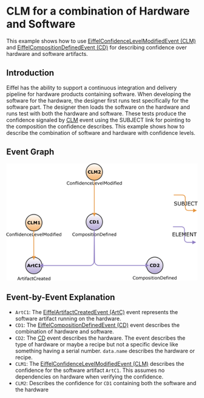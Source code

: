 <!---
   Copyright 2023 Ericsson AB.
   For a full list of individual contributors, please see the commit history.

   Licensed under the Apache License, Version 2.0 (the "License");
   you may not use this file except in compliance with the License.
   You may obtain a copy of the License at

       http://www.apache.org/licenses/LICENSE-2.0

   Unless required by applicable law or agreed to in writing, software
   distributed under the License is distributed on an "AS IS" BASIS,
   WITHOUT WARRANTIES OR CONDITIONS OF ANY KIND, either express or implied.
   See the License for the specific language governing permissions and
   limitations under the License.
--->

# CLM for a combination of Hardware and Software

This example shows how to use
[EiffelConfidenceLevelModifiedEvent (CLM)](../eiffel-vocabulary/EiffelConfidenceLevelModifiedEvent.md)
and [EiffelCompositionDefinedEvent (CD)](../eiffel-vocabulary/EiffelCompositionDefinedEvent.md)
for describing confidence over hardware and software artifacts.

## Introduction

Eiffel has the ability to support a continuous integration and delivery pipeline
for hardware products containing software. When developing the software for the
hardware, the designer first runs test specifically for the software part. The
designer then loads the software on the hardware and runs test with both the
hardware and software. These tests produce the confidence signaled
by [CLM](../eiffel-vocabulary/EiffelConfidenceLevelModifiedEvent.md) event using
the SUBJECT link for pointing to the composition the confidence describes. This
example shows how to describe the combination of software and hardware with
confidence levels.

## Event Graph

![](clm-for-hw-sw.png "Event graph for describing confidence over hardware and software")

## Event-by-Event Explanation

* `ArtC1`:
  The [EiffelArtifactCreatedEvent (ArtC)](../eiffel-vocabulary/EiffelArtifactCreatedEvent.md)
  event represents the software artifact running on the hardware.
* `CD1`:
  The [EiffelCompositionDefinedEvent (CD)](../eiffel-vocabulary/EiffelCompositionDefinedEvent.md)
  event describes the combination of hardware and software.
* `CD2`: The [CD](../eiffel-vocabulary/EiffelCompositionDefinedEvent.md) event
  describes the hardware. The event describes the type of hardware or maybe a
  recipe but not a specific device like something having a serial
  number. `data.name` describes the hardware or recipe.
* `CLM1`:
  The [EiffelConfidenceLevelModifiedEvent (CLM)](../eiffel-vocabulary/EiffelConfidenceLevelModifiedEvent.md)
  describes the confidence for the software artifact `ArtC1`. This assumes no
  dependencies on hardware when verifying the confidence.
* `CLM2`: Describes the confidence for `CD1` containing both the software and
  the hardware
